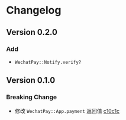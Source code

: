 # Changelog

## Version 0.2.0

### Add

* `WechatPay::Notify.verify?`

## Version 0.1.0

### Breaking Change

* 修改 `WechatPay::App.payment` 返回值  [c10c1c](https://github.com/HungYuHei/wechat_pay/commit/c10c1cc40ff54c584f3855d0d3264207e45778d0)
